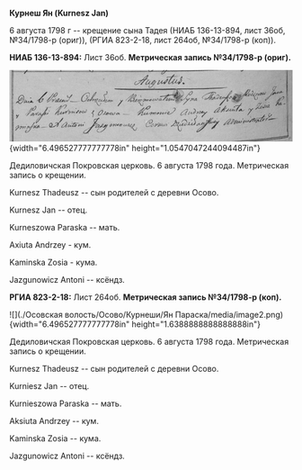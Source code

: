 **Курнеш Ян (Kurnesz Jan)**

6 августа 1798 г -- крещение сына Тадея (НИАБ 136-13-894, лист 36об,
№34/1798-р (ориг)), (РГИА 823-2-18, лист 264об, №34/1798-р (коп)).

**НИАБ 136-13-894:** Лист 36об. **Метрическая запись №34/1798-р
(ориг).**

![](./media/19caedd2ce64566841696b450cf82d94b57ce4f1.png){width="6.496527777777778in"
height="1.0547047244094487in"}

Дедиловичская Покровская церковь. 6 августа 1798 года. Метрическая
запись о крещении.

Kurnesz Thadeusz -- сын родителей с деревни Осовo.

Kurnesz Jan -- отец.

Kurneszowa Paraska -- мать.

Axiuta Andrzey - кум.

Kaminska Zosia - кума.

Jazgunowicz Antoni -- ксёндз.

**РГИА 823-2-18:** Лист 264об. **Метрическая запись №34/1798-р (коп).**

![](./Осовская волость/Осово/Курнеши/Ян Параска/media/image2.png){width="6.496527777777778in"
height="1.6388888888888888in"}

Дедиловичская Покровская церковь. 6 августа 1798 года. Метрическая
запись о крещении.

Kurnesz Thadeusz -- сын родителей с деревни Осово.

Kurniesz Jan -- отец.

Kurnieszowa Paraska -- мать.

Aksiuta Andrzey -- кум.

Kaminska Zosia -- кума.

Jazgunowicz Antoni -- ксёндз.
